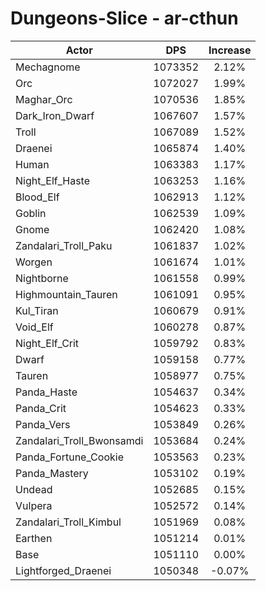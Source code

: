# Dungeons-Slice - ar-cthun
| Actor | DPS | Increase |
|---|:---:|:---:|
|Mechagnome|1073352|2.12%|
|Orc|1072027|1.99%|
|Maghar_Orc|1070536|1.85%|
|Dark_Iron_Dwarf|1067607|1.57%|
|Troll|1067089|1.52%|
|Draenei|1065874|1.40%|
|Human|1063383|1.17%|
|Night_Elf_Haste|1063253|1.16%|
|Blood_Elf|1062913|1.12%|
|Goblin|1062539|1.09%|
|Gnome|1062420|1.08%|
|Zandalari_Troll_Paku|1061837|1.02%|
|Worgen|1061674|1.01%|
|Nightborne|1061558|0.99%|
|Highmountain_Tauren|1061091|0.95%|
|Kul_Tiran|1060679|0.91%|
|Void_Elf|1060278|0.87%|
|Night_Elf_Crit|1059792|0.83%|
|Dwarf|1059158|0.77%|
|Tauren|1058977|0.75%|
|Panda_Haste|1054637|0.34%|
|Panda_Crit|1054623|0.33%|
|Panda_Vers|1053849|0.26%|
|Zandalari_Troll_Bwonsamdi|1053684|0.24%|
|Panda_Fortune_Cookie|1053563|0.23%|
|Panda_Mastery|1053102|0.19%|
|Undead|1052685|0.15%|
|Vulpera|1052572|0.14%|
|Zandalari_Troll_Kimbul|1051969|0.08%|
|Earthen|1051214|0.01%|
|Base|1051110|0.00%|
|Lightforged_Draenei|1050348|-0.07%|
